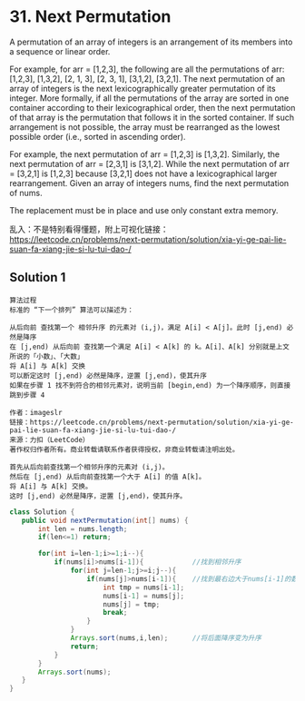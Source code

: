 # 31. Next Permutation

A permutation of an array of integers is an arrangement of its members into a sequence or linear order.

For example, for arr = [1,2,3], the following are all the permutations of arr: [1,2,3], [1,3,2], [2, 1, 3], [2, 3, 1], [3,1,2], [3,2,1].
The next permutation of an array of integers is the next lexicographically greater permutation of its integer. More formally, if all the permutations of the array are sorted in one container according to their lexicographical order, then the next permutation of that array is the permutation that follows it in the sorted container. If such arrangement is not possible, the array must be rearranged as the lowest possible order (i.e., sorted in ascending order).

For example, the next permutation of arr = [1,2,3] is [1,3,2].
Similarly, the next permutation of arr = [2,3,1] is [3,1,2].
While the next permutation of arr = [3,2,1] is [1,2,3] because [3,2,1] does not have a lexicographical larger rearrangement.
Given an array of integers nums, find the next permutation of nums.

The replacement must be in place and use only constant extra memory.

乱入：不是特别看得懂题，附上可视化链接：
https://leetcode.cn/problems/next-permutation/solution/xia-yi-ge-pai-lie-suan-fa-xiang-jie-si-lu-tui-dao-/
 ## Solution 1
 ```
 算法过程
标准的 “下一个排列” 算法可以描述为：

从后向前 查找第一个 相邻升序 的元素对 (i,j)，满足 A[i] < A[j]。此时 [j,end) 必然是降序
在 [j,end) 从后向前 查找第一个满足 A[i] < A[k] 的 k。A[i]、A[k] 分别就是上文所说的「小数」、「大数」
将 A[i] 与 A[k] 交换
可以断定这时 [j,end) 必然是降序，逆置 [j,end)，使其升序
如果在步骤 1 找不到符合的相邻元素对，说明当前 [begin,end) 为一个降序顺序，则直接跳到步骤 4

作者：imageslr
链接：https://leetcode.cn/problems/next-permutation/solution/xia-yi-ge-pai-lie-suan-fa-xiang-jie-si-lu-tui-dao-/
来源：力扣（LeetCode）
著作权归作者所有。商业转载请联系作者获得授权，非商业转载请注明出处。
```
```
首先从后向前查找第一个相邻升序的元素对 (i,j)。
然后在 [j,end) 从后向前查找第一个大于 A[i] 的值 A[k]。
将 A[i] 与 A[k] 交换。
这时 [j,end) 必然是降序，逆置 [j,end)，使其升序。
```
 ```java
 class Solution {
    public void nextPermutation(int[] nums) {
        int len = nums.length;
        if(len<=1) return;

        for(int i=len-1;i>=1;i--){
            if(nums[i]>nums[i-1]){            //找到相邻升序
                for(int j=len-1;j>=i;j--){
                    if(nums[j]>nums[i-1]){    //找到最右边大于nums[i-1]的数，并交换
                        int tmp = nums[i-1];
                        nums[i-1] = nums[j];
                        nums[j] = tmp;
                        break;
                    }
                }
                Arrays.sort(nums,i,len);      //将后面降序变为升序
                return;
            }
        }
        Arrays.sort(nums);                     
    }
}
```